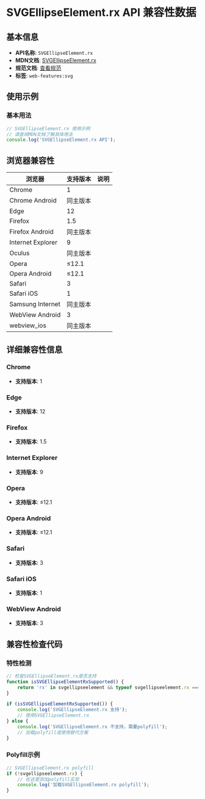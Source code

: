 # SVGEllipseElement.rx API 兼容性数据

## 基本信息

- **API名称**: `SVGEllipseElement.rx`
- **MDN文档**: [SVGEllipseElement.rx](https://developer.mozilla.org/docs/Web/API/SVGEllipseElement/rx)
- **规范文档**: [查看规范](https://svgwg.org/svg2-draft/shapes.html#__svg__SVGEllipseElement__rx)
- **标签**: `web-features:svg`

## 使用示例

### 基本用法

```javascript
// SVGEllipseElement.rx 使用示例
// 请查阅MDN文档了解具体用法
console.log('SVGEllipseElement.rx API');
```

## 浏览器兼容性

| 浏览器 | 支持版本 | 说明 |
|--------|----------|------|
| Chrome | 1 |  |
| Chrome Android | 同主版本 |  |
| Edge | 12 |  |
| Firefox | 1.5 |  |
| Firefox Android | 同主版本 |  |
| Internet Explorer | 9 |  |
| Oculus | 同主版本 |  |
| Opera | ≤12.1 |  |
| Opera Android | ≤12.1 |  |
| Safari | 3 |  |
| Safari iOS | 1 |  |
| Samsung Internet | 同主版本 |  |
| WebView Android | 3 |  |
| webview_ios | 同主版本 |  |

## 详细兼容性信息

### Chrome

- **支持版本**: 1

### Edge

- **支持版本**: 12

### Firefox

- **支持版本**: 1.5

### Internet Explorer

- **支持版本**: 9

### Opera

- **支持版本**: ≤12.1

### Opera Android

- **支持版本**: ≤12.1

### Safari

- **支持版本**: 3

### Safari iOS

- **支持版本**: 1

### WebView Android

- **支持版本**: 3

## 兼容性检查代码

### 特性检测

```javascript
// 检查SVGEllipseElement.rx是否支持
function isSVGEllipseElementRxSupported() {
    return 'rx' in svgellipseelement && typeof svgellipseelement.rx === 'function';
}

if (isSVGEllipseElementRxSupported()) {
    console.log('SVGEllipseElement.rx 支持');
    // 使用SVGEllipseElement.rx
} else {
    console.log('SVGEllipseElement.rx 不支持，需要polyfill');
    // 加载polyfill或使用替代方案
}
```

### Polyfill示例

```javascript
// SVGEllipseElement.rx polyfill
if (!svgellipseelement.rx) {
    // 在这里添加polyfill实现
    console.log('加载SVGEllipseElement.rx polyfill');
}
```

